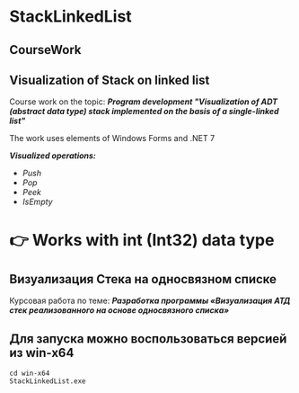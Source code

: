 # StackLinkedList
## CourseWork
## Visualization of Stack on linked list
Course work on the topic:   ***Program development "Visualization of ADT (abstract data type) stack implemented on the basis of a single-linked list"***

The work uses elements of Windows Forms and .NET 7

***Visualized operations:***
- *Push*  
- *Pop*  
- *Peek*  
- *IsEmpty*

# :point_right: Works with int (Int32) data type

## Визуализация Стека на односвязном списке
Курсовая работа по теме: ***Разработка программы «Визуализация АТД стек реализованного на основе односвязного списка»***

## Для запуска можно воспользоваться версией из win-x64
```
cd win-x64
StackLinkedList.exe
```
